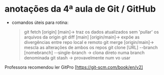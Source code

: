 # anotações da 4ª aula de Git / GitHub #

- comandos úteis para rotina:
	> git fetch [origin] [main]-> traz os dados atualizados sem 'pullar' os arquivos da origin
	> git diff [main] [origin/main]-> expõe as divergências entre repo local e remoto
	> git merge [origin/main]-> mescla as alterações de ambos os repos
	> git clone [URL] --branch [nomebranch] --single-branch -> clona direto numa branch denominada
	> git stash -> provavelmente num vo usar

Professora recomendou ler GitPro [https://git-scm.com/book/en/v2]